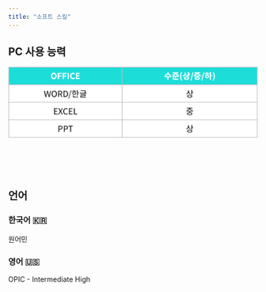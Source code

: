 ```yaml
---
title: "소프트 스킬"
---
```

## **PC 사용 능력**  

<div style="text-align: left;">
    <img src="featured(2).png" style="margin-right: 50px;">
</div>
<br><br>
<br><br>

## **언어**  

### 한국어 :kr:

원어민

### 영어 :us:

OPIC - Intermediate High
<br><br>
<br><br>